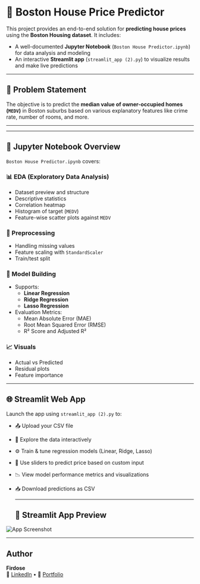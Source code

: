# 🏡 Boston House Price Predictor

This project provides an end-to-end solution for **predicting house prices** using the **Boston Housing dataset**. It includes:

- A well-documented **Jupyter Notebook** (`Boston House Predictor.ipynb`) for data analysis and modeling
- An interactive **Streamlit app** (`streamlit_app (2).py`) to visualize results and make live predictions

---

## 📘 Problem Statement

The objective is to predict the **median value of owner-occupied homes (`MEDV`)** in Boston suburbs based on various explanatory features like crime rate, number of rooms, and more.

---


---

## 📓 Jupyter Notebook Overview

`Boston House Predictor.ipynb` covers:

### 📊 EDA (Exploratory Data Analysis)
- Dataset preview and structure
- Descriptive statistics
- Correlation heatmap
- Histogram of target (`MEDV`)
- Feature-wise scatter plots against `MEDV`

### 🧹 Preprocessing
- Handling missing values
- Feature scaling with `StandardScaler`
- Train/test split

### 🤖 Model Building
- Supports:
  - **Linear Regression**
  - **Ridge Regression**
  - **Lasso Regression**
- Evaluation Metrics:
  - Mean Absolute Error (MAE)
  - Root Mean Squared Error (RMSE)
  - R² Score and Adjusted R²

### 📈 Visuals
- Actual vs Predicted
- Residual plots
- Feature importance

---

## 🌐 Streamlit Web App

Launch the app using `streamlit_app (2).py` to:

- 📤 Upload your CSV file
- 🧭 Explore the data interactively
- ⚙️ Train & tune regression models (Linear, Ridge, Lasso)
- 🎯 Use sliders to predict price based on custom input
- 📉 View model performance metrics and visualizations
- 📥 Download predictions as CSV

  ---

  ## 📸 Streamlit App Preview

![App Screenshot](screenshot.png)

---

##  Author

**Firdose**  
📎 [LinkedIn](https://www.linkedin.com/in/firdose-anjum-ml/) • 💼 [Portfolio](https://firdoseanjum.framer.website/)
